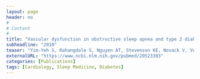 ```yaml
---
layout: page
header: no
#
# Content
#
title: "Vascular dysfunction in obstructive sleep apnea and type 2 diabetes mellitus."
subheadline: "2010"
teaser: "Yim-Yeh S, Rahangdale S, Nguyen AT, Stevenson KE, Novack V, Veves A, Malhotra A."
externalURL: "https://www.ncbi.nlm.nih.gov/pubmed/20523303"
categories: [Publications]
tags: [Cardiology, Sleep Medicine, Diabetes]
---
```

